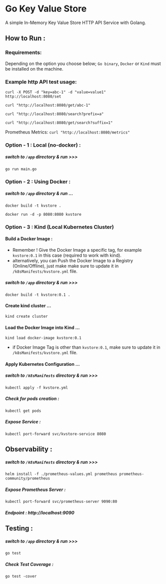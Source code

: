 # Go Key Value Store
 A simple In-Memory Key Value Store HTTP API Service with Golang.

## How to Run :

### Requirements: 
Depending on the option you choose below; `Go binary`, `Docker` or `Kind` must be installed on the machine.

### Example http API test usage:

`curl -X POST -d "key=abc-1" -d "value=value1" http://localhost:8080/set`

`curl "http://localhost:8080/get/abc-1"`

`curl "http://localhost:8080/search?prefix=a"`

`curl "http://localhost:8080/get/search?suffix=1"`

Prometheus Metrics: `curl "http://localhost:8080/metrics"`

### Option - 1 : Local (no-docker) : 

##### switch to `/app` directory & run >>>
```
go run main.go
```
### Option - 2 : Using Docker :

##### switch to `/app` directory & run ...
```
docker build -t kvstore .
```
```
docker run -d -p 8080:8080 kvstore
```

### Option - 3 : Kind (Local Kubernetes Cluster)

#### Build a Docker Image : 
- Remember ! Give the Docker Image a specific tag, for example `kvstore:0.1` in this case (required to work with kind).
- alternatively, you can Push the Docker Image to a Registry (Online/Offline), just make make sure to update it in `/k8sManifests/kvstore.yml` file.
##### switch to `/app` directory & run >>>
```
docker build -t kvstore:0.1 .
```
#### Create kind cluster ...
```
kind create cluster
```
#### Load the Docker Image into Kind ...
```
kind load docker-image kvstore:0.1
```
- if Docker Image Tag is other than `kvstore:0.1`, make sure to update it in `/k8sManifests/kvstore.yml` file.
  
#### Apply Kubernetes Configuration ...


##### switch to `/k8sManifests` directory & run >>>
```
kubectl apply -f kvstore.yml
```
##### Check for pods creation : 
```
kubectl get pods
```

##### Expose Service :
```
kubectl port-forward svc/kvstore-service 8080
```

## Observability :

##### switch to `/k8sManifests` directory & run >>>
```
helm install -f ./prometheus-values.yml prometheus prometheus-community/prometheus
```
##### Expose Prometheus Server : 
```
kubectl port-forward svc/prometheus-server 9090:80
```

##### Endpoint : http://localhost:9090

## Testing :

##### switch to `/app` directory & run >>>
```
go test
```
##### Check Test Coverage : 
```
go test -cover
```
